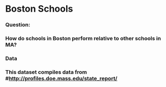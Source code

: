 # Boston Schools
### Question:
### How do schools in Boston perform relative to other schools in MA?



### Data 
### This dataset compiles data from #http://profiles.doe.mass.edu/state_report/

